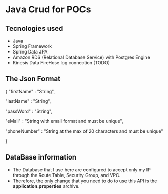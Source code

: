 # Java Crud for POCs

## Tecnologies used
- Java
- Spring Framework
- Spring Data JPA
- Amazon RDS (Relational Database Service) with Postgres Engine
- Kinesis Data FireHose log connection (TODO)

## The Json Format

{
"firstName" : "String",

"lastName" : "String",

"passWord" : "String",

"eMail" : "String with email format and must be unique",

"phoneNumber" : "String at the max of 20 characters and must be unique"

}

## DataBase information
- The Database that I use here are configured to accept only my IP through the Route Table, Security Group, and VPC.
- Therefore, the only change that you need to do to use this API is the **application.properties** archive.